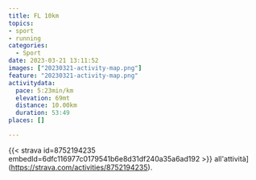 ```yaml
---
title: FL 10km
topics:
- sport
- running
categories:
  - Sport
date: 2023-03-21 13:11:52
images: ["20230321-activity-map.png"]
feature: "20230321-activity-map.png"
activitydata:
  pace: 5:23min/km
  elevation: 69mt
  distance: 10.00km
  duration: 53:49
places: []

---
```









{{< strava id=8752194235 embedId=6dfc116977c0179541b6e8d31df240a35a6ad192 >}} all'attività](https://strava.com/activities/8752194235).

